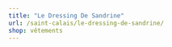 ```yaml
---
title: "Le Dressing De Sandrine"
url: /saint-calais/le-dressing-de-sandrine/
shop: vêtements
---
```

